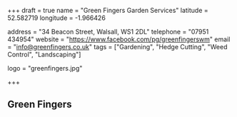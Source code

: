+++
draft = true
name = "Green Fingers Garden Services"
latitude = 52.582719
longitude = -1.966426

address = "34 Beacon Street, Walsall, WS1 2DL"
telephone = "07951 434954"
website = "https://www.facebook.com/pg/greenfingerswm"
email = "info@greenfingers.co.uk"
tags = ["Gardening", "Hedge Cutting", "Weed Control", "Landscaping"]

logo = "greenfingers.jpg"

+++

## Green Fingers
